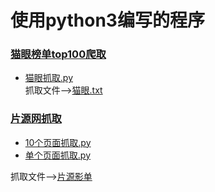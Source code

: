 # 使用python3编写的程序

### [猫眼榜单top100爬取](https://github.com/Axiannu/Python_Spider_Warehouse/tree/master/python3/%E7%8C%AB%E7%9C%BC)
- [猫眼抓取.py](https://github.com/Axiannu/Python_Spider_Warehouse/blob/master/python3/%E7%8C%AB%E7%9C%BC/maoyan_TOP100.py)  
抓取文件——>[猫眼.txt](https://github.com/Axiannu/Python_Spider_Warehouse/blob/master/python3/%E7%8C%AB%E7%9C%BC/%E7%8C%AB%E7%9C%BC.txt)

### [片源网抓取](https://github.com/Axiannu/Python_Spider_Warehouse/tree/master/python3/%E7%89%87%E6%BA%90%E7%BD%91)
- [10个页面抓取.py](https://github.com/Axiannu/Python_Spider_Warehouse/blob/master/python3/%E7%89%87%E6%BA%90%E7%BD%91/%E7%89%87%E6%BA%90%E7%BD%91-10%E7%9A%84%E9%A1%B5%E9%9D%A2%E6%8A%93%E5%8F%96.py)
- [单个页面抓取.py](https://github.com/Axiannu/Python_Spider_Warehouse/blob/master/python3/%E7%89%87%E6%BA%90%E7%BD%91/%E7%89%87%E6%BA%90%E7%BD%91-%E5%8D%95%E4%B8%AA%E9%A1%B5%E9%9D%A2%E6%8A%93%E5%8F%96%E6%88%90%E5%8A%9F.py)  

抓取文件——>[片源影单](https://github.com/Axiannu/Python_Spider_Warehouse/blob/master/python3/%E7%89%87%E6%BA%90%E7%BD%91/%E7%89%87%E6%BA%90%E5%BD%B1%E5%8D%95.txt)
